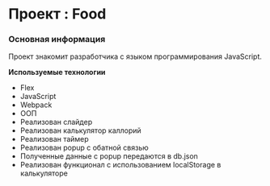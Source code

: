 # Проект : Food

### Основная информация

Проект знакомит разработчика с языком программирования JavaScript.

**Используемые технологии**

* Flex
* JavaScript 
* Webpack
* ООП 
* Реализован слайдер
* Реализован калькулятор каллорий
* Реализован таймер
* Реализован popup с обатной связью
* Полученные данные с popup передаются в db.json
* Реализован функционал с использованием localStorage в калькуляторе